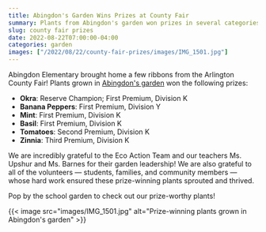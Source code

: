 ```yaml
--- 
title: Abingdon's Garden Wins Prizes at County Fair
summary: Plants from Abingdon's garden won prizes in several categories.
slug: county fair prizes
date: 2022-08-22T07:00:00-04:00
categories: garden
images: ["/2022/08/22/county-fair-prizes/images/IMG_1501.jpg"]
---
```


Abingdon Elementary brought home a few ribbons from the Arlington County Fair! Plants grown in [Abingdon's garden](/garden/) won the following prizes:

- **Okra**: Reserve Champion; First Premium, Division K
- **Banana Peppers**: First Premium, Division Y
- **Mint**: First Premium, Division K
- **Basil**: First Premium, Division K
- **Tomatoes**: Second Premium, Division K
- **Zinnia**: Third Premium, Division K

We are incredibly grateful to the Eco Action Team and our teachers Ms. Upshur and Ms. Barnes for their garden leadership! We are also grateful to all of the volunteers — students, families, and community members — whose hard work ensured these prize-winning plants sprouted and thrived.

Pop by the school garden to check out our prize-worthy plants!

{{< image src="images/IMG_1501.jpg" alt="Prize-winning plants grown in Abingdon's garden" >}}